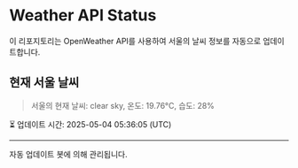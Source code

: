 
# Weather API Status

이 리포지토리는 OpenWeather API를 사용하여 서울의 날씨 정보를 자동으로 업데이트합니다.

## 현재 서울 날씨
> 서울의 현재 날씨: clear sky, 온도: 19.76°C, 습도: 28%

⏳ 업데이트 시간: 2025-05-04 05:36:05 (UTC)

---
자동 업데이트 봇에 의해 관리됩니다.

